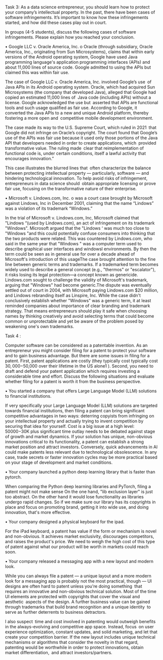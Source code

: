 
Task 3:
As a data science entrepreneur, you should learn how to protect your company’s intellectual
property. In the past, there have been cases of software infringements. It’s important to know how
these infringements started, and how did these cases play out in court.

In groups (4-5 students), discuss the following cases of software infringements. Please explain how
you reached your conclusion.


• Google LLC v. Oracle America, Inc. 
o Oracle (through subsidiary, Oracle America, Inc., originating from Sun Microsystems), claims that within early versions of the Android operating system, Google have used Java programming language's application programming interfaces (APIs) and about 11,000 lines of source code. Google admitted to using the APIs but claimed this was within fair use. 


The case of Google LLC v. Oracle America, Inc. involved Google’s use of Java APIs in its Android operating system. Oracle, which had acquired Sun Microsystems (the company that developed Java), alleged that Google had copied an estimated 11,000 lines of Java code (including APIs) without a license. Google acknowledged the use but asserted that APIs are functional tools and such usage qualified as fair use. According to Google, it converted the Java APIs to a new and unique Android platform, thereby fostering a more open and competitive mobile development environment.

The case made its way to the U.S. Supreme Court, which ruled in 2021 that Google did not infringe on Oracle’s copyright. The court found that Google’s use of the APIs was fair use because it used only those portions of the Java API that developers needed in order to create applications, which provided transformative value. The ruling made clear that reimplementation of functional code is, under certain conditions, itself a lawful activity that encourages innovation.”

This case illustrates the blurred lines that often characterize the balance between protecting intellectual property — particularly, software — and hindering technological innovation. To help avoid risks of infringement, entrepreneurs in data science should obtain appropriate licensing or prove fair use, focusing on the transformative nature of their enterprise.



• Microsoft v. Lindows.com, Inc. 
o was a court case brought by Microsoft against Lindows, Inc in December 2001, claiming that the name “Lindows” was a violation of its trademark “Windows.”

In the trial of Microsoft v. Lindows.com, Inc, Microsoft claimed that "Lindows “(used by Lindows.com), an act of infringement on its trademark "Windows". Microsoft argued that the "Lindows ‘ was much too close to "Windows "and this could potentially confuse consumers into thinking that the two products were related. This was countered by Lindows.com, who said in the same year that "Windows " was a computer term used to describe graphical user interfaces and windowsl environments. By then the term could be seen as in general use for over a decade ahead of Microsoft's introduction of this usageThe case brought attention to the fine line between generic terms and trademarks. If a trademarked term becomes widely used to describe a general concept (e.g., "thermos" or "escalator"), it risks losing its legal protection—a concept known as genericide. Lindows.com sought to challenge the validity of Microsoft's trademark, arguing that "Windows" had become generic.The dispute was eventually settled out of court in 2004, with Microsoft paying Lindows.com $20 million, and Lindows rebranding itself as Linspire, Inc. While the case didn't conclusively establish whether "Windows" was a generic term, it at least reminded companies about importance of clear branding and trademark strategy. That means entrepreneurs should play it safe when choosing names by thinking creatively and avoid selecting terms that could become common or unprotectable and yet be aware of the problem posed by weakening one's own trademarks.


Task 4 :

Computer software can be considered as a patentable invention. As an entrepreneur you might consider filing for a patent to protect your software and to gain business advantage. But there are some issues in filing for a patent. First, patent applications are costly (they typically cost typically cost $30,000-$50,000 over their lifetime in the US alone1 ). Second, you need to draft and defend your patent application which requires investing a considerable time and effort.
Discuss the following situations and evaluate whether filing for a patent is worth it from the business perspective.

• You started a company that offers Large Language Model (LLM) solutions to financial institutions. 

If very specifically your Large Language Model (LLM) solutions are targeted towards financial institutions, then filing a patent can bring significant competitive advantages in two ways: deterring copyists from infringing on your intellectual property and actually trying to invent competition by securing that idea for yourself. Cost is a big issue at a high level: $50000-$30K plus significant time outlay needs to be debated against stage of growth and market dynamics. If your solution has unique, non-obvious innovations critical to its functionality, a patent can establish a strong market position and attract investors. Conversely, quick advancements in AI could make patents less relevant due to technological obsolescence. In any case, trade secrets or faster innovation cycles may be more practical based on your stage of development and market conditions.

• Your company launched a python deep learning library that is faster than pytorch. 

When comparing the Python deep learning libraries and PyTorch, filing a patent might not make sense On the one hand, "lib exclusion layer" is just too abstract. On the other hand it would lose functionality as libraries undergo rapid changes. So if we make sure our library has its copyrights in place and focus on promoting brand, getting it into wide use, and doing innovation, that's more effective.

 • Your company designed a physical keyboard for the ipad.

For the iPad keyboard, a patent has value if the form or mechanism is novel and non-obvious. It achieves market exclusivity, discourages competitors, and raises the product's price. We need to weigh the high cost of this type of patent against what our product will be worth in markets could reach soon.

• Your company released a messaging app with a new layout and modern look.

While you can always file a patent — a unique layout and a more modern look for a messaging app is probably not the most practical, though — UI designs are often hard to patent unless you're doing something that requires an innovative and non-obvious technical solution. Most of the time UI elements are protected with copyrights that cover the visual and aesthetic aspects of the design. A further business value can be gained through trademarks that build brand recognition and a unique identity to serve as further deterrents to business detractors.

I also suspect time and cost involved in patenting would outweigh benefits in the always-evolving and competitive app space. Instead, focus on user experience optimization, constant updates, and solid marketing, and let that create your competition barrier. If the new layout includes unique technical mechanisms or algorithms that consider the novelty in that regard, patenting would be worthwhile in order to protect innovations, obtain market differentiation, and attract investors/partners.







